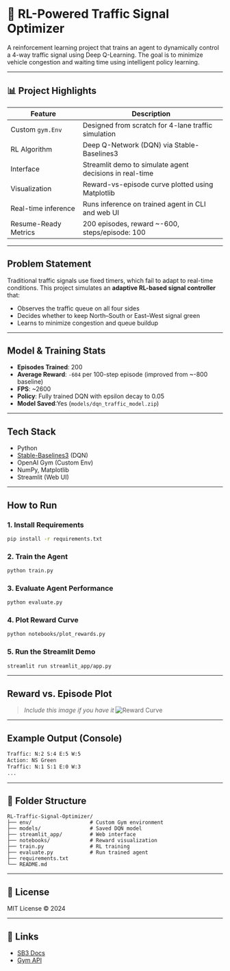 # 🚦 RL-Powered Traffic Signal Optimizer

A reinforcement learning project that trains an agent to dynamically control a 4-way traffic signal using Deep Q-Learning. The goal is to minimize vehicle congestion and waiting time using intelligent policy learning.

---

## 📊 Project Highlights

| Feature                        | Description                                                   |
|-------------------------------|---------------------------------------------------------------|
| Custom `gym.Env`           | Designed from scratch for 4-lane traffic simulation           |
| RL Algorithm                | Deep Q-Network (DQN) via Stable-Baselines3                    |
| Interface                   | Streamlit demo to simulate agent decisions in real-time       |
| Visualization               | Reward-vs-episode curve plotted using Matplotlib              |
| Real-time inference         | Runs inference on trained agent in CLI and web UI             |
| Resume-Ready Metrics        | 200 episodes, reward ~-600, steps/episode: 100                |

---

## Problem Statement

Traditional traffic signals use fixed timers, which fail to adapt to real-time conditions. This project simulates an **adaptive RL-based signal controller** that:
- Observes the traffic queue on all four sides
- Decides whether to keep North–South or East–West signal green
- Learns to minimize congestion and queue buildup

---

## Model & Training Stats

- **Episodes Trained**: 200
- **Average Reward**: `-604` per 100-step episode (improved from ~-800 baseline)
- **FPS**: ~2600
- **Policy**: Fully trained DQN with epsilon decay to 0.05
- **Model Saved**:Yes (`models/dqn_traffic_model.zip`)

---

## Tech Stack

- Python 
- [Stable-Baselines3](https://github.com/DLR-RM/stable-baselines3) (DQN)
- OpenAI Gym (Custom Env)
- NumPy, Matplotlib
- Streamlit (Web UI)

---

## How to Run

### 1. Install Requirements
```bash
pip install -r requirements.txt
```

### 2. Train the Agent
```bash
python train.py
```

### 3. Evaluate Agent Performance
```bash
python evaluate.py
```

### 4. Plot Reward Curve
```bash
python notebooks/plot_rewards.py
```

### 5. Run the Streamlit Demo
```bash
streamlit run streamlit_app/app.py
```

---

## Reward vs. Episode Plot

> _Include this image if you have it_
![Reward Curve](training_reward_plot.png)

---

## Example Output (Console)

```txt
Traffic: N:2 S:4 E:5 W:5
Action: NS Green
Traffic: N:1 S:1 E:0 W:3
...
```

---

## 📁 Folder Structure

```
RL-Traffic-Signal-Optimizer/
├── env/                   # Custom Gym environment
├── models/                # Saved DQN model
├── streamlit_app/         # Web interface
├── notebooks/             # Reward visualization
├── train.py               # RL training
├── evaluate.py            # Run trained agent
├── requirements.txt
└── README.md
```

---

## 📜 License

MIT License © 2024

---


## 🔗 Links

- [SB3 Docs](https://stable-baselines3.readthedocs.io/)
- [Gym API](https://www.gymlibrary.dev/)
